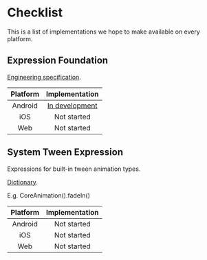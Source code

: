 # Checklist

This is a list of implementations we hope to make available on every platform.

## Expression Foundation

[Engineering specification](https://material-motion.gitbooks.io/material-motion-starmap/content/specifications/expressions.html).

| Platform | Implementation |
|:--------:|:----------:|
| Android | [In development](https://github.com/material-motion/material-motion-expression-android) |
| iOS | Not started |
| Web | Not started |

## System Tween Expression

Expressions for built-in tween animation types.

[Dictionary](https://material-motion.gitbooks.io/material-motion-starmap/content/material_motion/dictionary.html).

E.g. CoreAnimation().fadeIn()

| Platform | Implementation |
|:--------:|:----------:|
| Android | Not started |
| iOS | Not started |
| Web | Not started |

